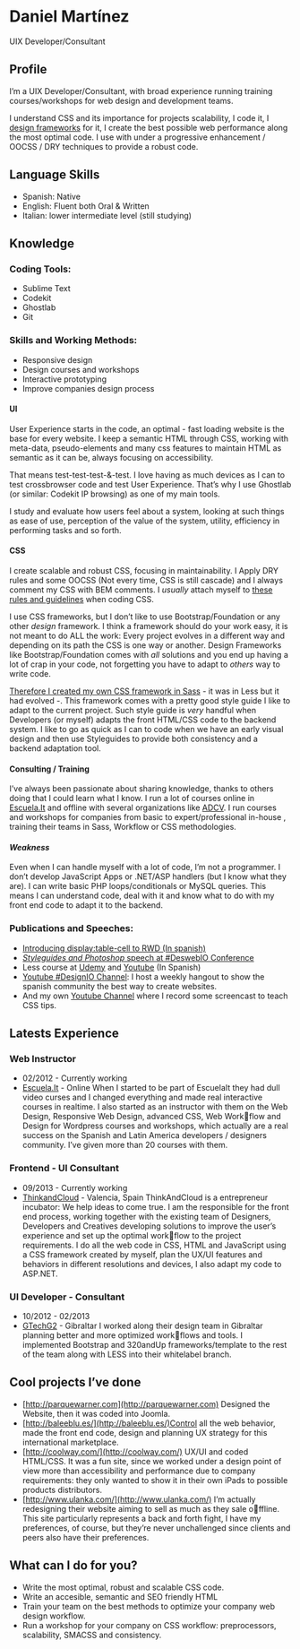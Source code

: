 # Daniel Martínez
UIX Developer/Consultant

## Profile
 I’m a UIX Developer/Consultant, with broad experience running training courses/workshops for web design and development teams.

 I understand CSS and its importance for projects scalability, I code it, I [design frameworks](https://github.com/Wakkos/Wakkos-CSS-Framework) for it, I create the best possible web performance along the most optimal code. I use with under a progressive enhancement / OOCSS / DRY techniques to provide a robust code.

## Language Skills
- Spanish: Native
- English: Fluent both Oral & Written
- Italian: lower intermediate level (still studying)

## Knowledge

### Coding Tools:
- Sublime Text
- Codekit
- Ghostlab
- Git

###  Skills and Working Methods:
- Responsive design
- Design courses and workshops
- Interactive prototyping
- Improve companies design process

#### UI
User Experience starts in the code, an optimal - fast loading website is the base for every website. I keep a semantic HTML through CSS, working with meta-data, pseudo-elements and many css features to maintain HTML as semantic as it can be, always focusing on accessibility.

That means test-test-test-&-test. I love having as much devices as I can to test crossbrowser code and test User Experience. That’s why I use Ghostlab (or similar: Codekit IP browsing) as one of my main tools.

I study and evaluate how users feel about a system, looking at such things as ease of use, perception of the value of the system, utility, efficiency in performing tasks and so forth.

#### CSS
I create scalable and robust CSS, focusing in maintainability. I Apply DRY rules and some OOCSS (Not every time, CSS is still cascade) and I always comment my CSS with BEM comments. 
I _usually_ attach myself to [these rules and guidelines](https://github.com/Wakkos/CSS-Guidelines) when coding CSS.

I use CSS frameworks, but I don’t like to use Bootstrap/Foundation or any other _design_ framework. I think a framework should do your work easy, it is not meant to do ALL the work: Every project evolves in a different way and depending on its path the CSS is one way or another. Design Frameworks like Bootstrap/Foundation comes with *all* solutions and you end up having a lot of crap in your code, not forgetting you have to adapt to _others_ way to write code.

[Therefore I created my own CSS framework in Sass](https://github.com/Wakkos/Wakkos-CSS-Framework) - it was in Less but it had evolved -.
This framework comes with a pretty good style guide I like to adapt to the current project. Such style guide is _very_ handful when Developers (or myself) adapts the front HTML/CSS code to the backend system. I like to go as quick as I can to code when we have an early visual design and then use Styleguides to provide both consistency and a backend adaptation tool.

#### Consulting / Training
I’ve always been passionate about sharing knowledge, thanks to others doing that I could learn what I know. I run a lot of courses online in [Escuela.It](http://escuela.it) and offline with several organizations like [ADCV](http://adcv.com/). I run courses and workshops for companies from basic to expert/professional in-house , training their teams in Sass, Workflow or CSS methodologies. 

#### _Weakness_
Even when I can handle myself with a lot of code, I’m not a programmer. I don’t develop JavaScript Apps or .NET/ASP handlers (but I know what they are). I can write basic PHP loops/conditionals or MySQL queries.
This means I can understand code, deal with it and know what to do with my front end  code to adapt it to the backend.

### Publications and Speeches:
-  [Introducing display:table-cell to RWD (In spanish)](http://coolvillage.es/displaytable-cell-y-su-oportunidad-en-el-responsive-design/)
-  [_Styleguides and Photoshop_ speech at #DeswebIO Conference](https://www.youtube.com/watch?v=BFugny_mC4c&list=PLwzKFCxxOMjP_v6xa3KQMHY0RXsVNTQWK)
- Less course at [Udemy](https://www.udemy.com/less-de-cero-a-experto/#/) and [Youtube](https://www.youtube.com/playlist?list=PLwzKFCxxOMjPUOJitRL31rD1Zsd030sYX) (In Spanish)
-  [Youtube #DesignIO Channel](https://www.youtube.com/playlist?list=PLIcuwIrm4rKf_JLA0v2GlAeRL4q0QN2BJ): I host a weekly hangout to show the spanish community the best way to create websites.
- And my own [Youtube Channel](https://www.youtube.com/user/WakkosWebcasts/) where I record some screencast to teach CSS tips.

## Latests Experience

###  Web Instructor
- 02/2012 - Currently working
- [Escuela.It](http://escuela.it/) - Online
When I started to be part of EscuelaIt they had dull video curses and I changed everything and made real interactive courses in realtime. I also started as an instructor with them on the Web Design, Responsive Web Design, advanced CSS, Web Workflow and Design for Wordpress courses and workshops, which actually are a real success on the Spanish and Latin America developers / designers community. I’ve given more than 20 courses with them.

###   Frontend - UI Consultant
- 09/2013 - Currently working
- [ThinkandCloud](http://www.thinkandcloud.com/) - Valencia, Spain
 ThinkAndCloud is a entrepreneur incubator: We help ideas to come true. I am the responsible for the front end process, working together with the existing team of Designers, Developers and Creatives developing solutions to improve the user’s experience and set up the optimal workflow to the project requirements. 
I do all the web code in CSS, HTML and JavaScript using a CSS framework created by myself, plan the UX/UI features and behaviors in different resolutions and devices, I also adapt my code to ASP.NET.

###    UI Developer - Consultant
- 10/2012 - 02/2013
- [GTechG2](http://www.gtech-interactive.com/home.aspx) - Gibraltar
  I worked along their design team in Gibraltar planning better and more optimized workflows and tools. I implemented Bootstrap and 320andUp frameworks/template to the rest of the team along with LESS into their whitelabel branch.

## Cool projects I’ve done
- [http://parquewarner.com](http://parquewarner.com) Designed the Website, then it was coded into Joomla.
-  [http://baleeblu.es/](http://baleeblu.es/)Control all the web behavior, made the front end code, design and planning UX strategy for this international marketplace.
-  [http://coolway.com/](http://coolway.com/) UX/UI and coded HTML/CSS. It was a fun site, since we worked under a design point of view more than accessibility and performance due to company requirements: they only wanted to show it in their own iPads to possible products distributors. 
-  [http://www.ulanka.com/](http://www.ulanka.com/) I’m actually redesigning their website aiming to sell as much as they sale offline. This site particularly represents a back and forth fight, I have my preferences, of course, but they’re never unchallenged since clients and peers also have their preferences.

## What can I do for you?
- Write the most optimal, robust and scalable CSS code.
- Write an accesible, semantic and SEO friendly HTML
- Train your team on the best methods to optimize your company web design workflow.
- Run a workshop for your company on CSS workflow: preprocessors, scalability, SMACSS and consistency.
